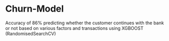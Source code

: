 # Churn-Model
Accuracy of 86% predicting whether the customer continues with the bank or not based on various factors and transactions using XGBOOST (RandomisedSearchCV)
